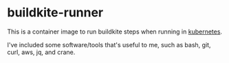 # buildkite-runner

This is a container image to run buildkite steps when running in [kubernetes](https://github.com/buildkite/agent-stack-k8s).

I've included some software/tools that's useful to me, such as bash, git, curl, aws, jq, and crane.
